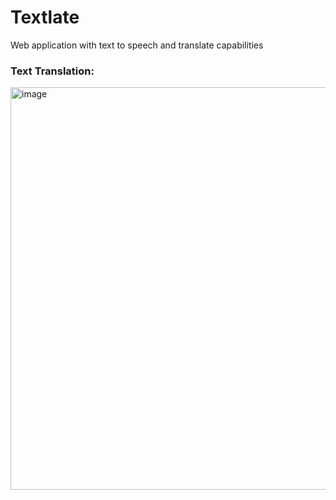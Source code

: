 # Textlate 

Web application with text to speech and translate capabilities 

### Text Translation: 
<img width="644" alt="image" src="https://github.com/Michael-Rosol/textlate/assets/140873121/156d3cea-d7de-41bd-a7f4-c2b5b0e9cc71">
